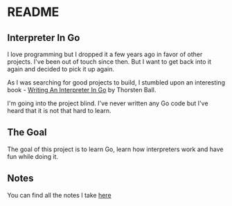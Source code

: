 # README 

## Interpreter In Go

I love programming but I dropped it a few years ago in favor of other projects. I've been out of touch since then.
But I want to get back into it again and decided to pick it up again.

As I was searching for good projects to build, I stumbled upon an interesting book - [Writing An Interpreter In Go](https://interpreterbook.com/) by Thorsten Ball. 

I'm going into the project blind. I've never written any Go code but I've heard that it is not that hard to learn. 

## The Goal

The goal of this project is to learn Go, learn how interpreters work  and have fun while doing it.


## Notes

You can find all the notes I take [here]()



